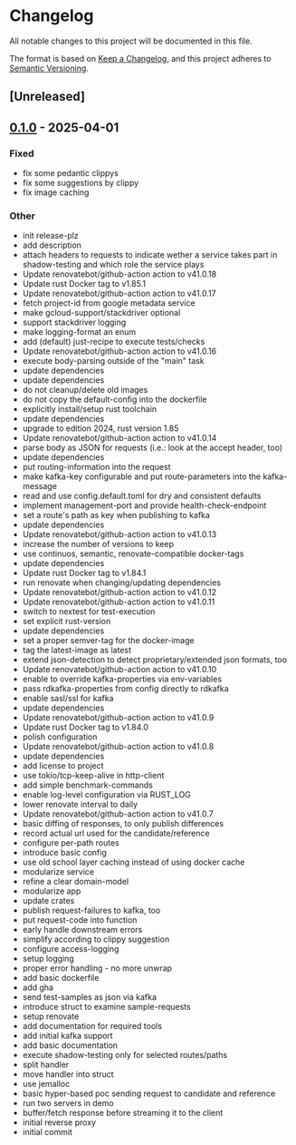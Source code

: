 # Changelog

All notable changes to this project will be documented in this file.

The format is based on [Keep a Changelog](https://keepachangelog.com/en/1.0.0/),
and this project adheres to [Semantic Versioning](https://semver.org/spec/v2.0.0.html).

## [Unreleased]

## [0.1.0](https://github.com/elmarx/miffy/releases/tag/v0.1.0) - 2025-04-01

### Fixed

- fix some pedantic clippys
- fix some suggestions by clippy
- fix image caching

### Other

- init release-plz
- add description
- attach headers to requests to indicate wether a service takes part in shadow-testing and which role the service plays
- Update renovatebot/github-action action to v41.0.18
- Update rust Docker tag to v1.85.1
- Update renovatebot/github-action action to v41.0.17
- fetch project-id from google metadata service
- make gcloud-support/stackdriver optional
- support stackdriver logging
- make logging-format an enum
- add (default) just-recipe to execute tests/checks
- Update renovatebot/github-action action to v41.0.16
- execute body-parsing outside of the "main" task
- update dependencies
- update dependencies
- do not cleanup/delete old images
- do not copy the default-config into the dockerfile
- explicitly install/setup rust toolchain
- update dependencies
- upgrade to edition 2024, rust version 1.85
- Update renovatebot/github-action action to v41.0.14
- parse body as JSON for requests (i.e.: look at the accept header, too)
- update dependencies
- put routing-information into the request
- make kafka-key configurable and put route-parameters into the kafka-message
- read and use config.default.toml for dry and consistent defaults
- implement management-port and provide health-check-endpoint
- set a route's path as key when publishing to kafka
- update dependencies
- Update renovatebot/github-action action to v41.0.13
- increase the number of versions to keep
- use continuos, semantic, renovate-compatible docker-tags
- update dependencies
- Update rust Docker tag to v1.84.1
- run renovate when changing/updating dependencies
- Update renovatebot/github-action action to v41.0.12
- Update renovatebot/github-action action to v41.0.11
- switch to nextest for test-execution
- set explicit rust-version
- update dependencies
- set a proper semver-tag for the docker-image
- tag the latest-image as latest
- extend json-detection to detect proprietary/extended json formats, too
- Update renovatebot/github-action action to v41.0.10
- enable to override kafka-properties via env-variables
- pass rdkafka-properties from config directly to rdkafka
- enable sasl/ssl for kafka
- update dependencies
- Update renovatebot/github-action action to v41.0.9
- Update rust Docker tag to v1.84.0
- polish configuration
- Update renovatebot/github-action action to v41.0.8
- update dependencies
- add license to project
- use tokio/tcp-keep-alive in http-client
- add simple benchmark-commands
- enable log-level configuration via RUST_LOG
- lower renovate interval to daily
- Update renovatebot/github-action action to v41.0.7
- basic diffing of responses, to only publish differences
- record actual url used for the candidate/reference
- configure per-path routes
- introduce basic config
- use old school layer caching instead of using docker cache
- modularize service
- refine a clear domain-model
- modularize app
- update crates
- publish request-failures to kafka, too
- put request-code into function
- early handle downstream errors
- simplify according to clippy suggestion
- configure access-logging
- setup logging
- proper error handling - no more unwrap
- add basic dockerfile
- add gha
- send test-samples as json via kafka
- introduce struct to examine sample-requests
- setup renovate
- add documentation for required tools
- add initial kafka support
- add basic documentation
- execute shadow-testing only for selected routes/paths
- split handler
- move handler into struct
- use jemalloc
- basic hyper-based poc sending request to candidate and reference
- run two servers in demo
- buffer/fetch response before streaming it to the client
- initial reverse proxy
- initial commit
